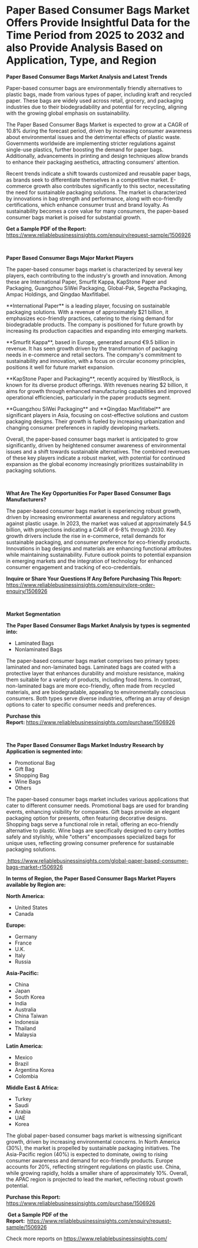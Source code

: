 <p><h1>Paper Based Consumer Bags Market Offers Provide Insightful Data for the Time Period from 2025 to 2032 and also Provide Analysis Based on Application, Type, and Region</h1></p><p><strong>Paper Based Consumer Bags Market Analysis and Latest Trends</strong></p>
<p><p>Paper-based consumer bags are environmentally friendly alternatives to plastic bags, made from various types of paper, including kraft and recycled paper. These bags are widely used across retail, grocery, and packaging industries due to their biodegradability and potential for recycling, aligning with the growing global emphasis on sustainability.</p><p>The Paper Based Consumer Bags Market is expected to grow at a CAGR of 10.8% during the forecast period, driven by increasing consumer awareness about environmental issues and the detrimental effects of plastic waste. Governments worldwide are implementing stricter regulations against single-use plastics, further boosting the demand for paper bags. Additionally, advancements in printing and design techniques allow brands to enhance their packaging aesthetics, attracting consumers' attention.</p><p>Recent trends indicate a shift towards customized and reusable paper bags, as brands seek to differentiate themselves in a competitive market. E-commerce growth also contributes significantly to this sector, necessitating the need for sustainable packaging solutions. The market is characterized by innovations in bag strength and performance, along with eco-friendly certifications, which enhance consumer trust and brand loyalty. As sustainability becomes a core value for many consumers, the paper-based consumer bags market is poised for substantial growth.</p></p>
<p><strong>Get a Sample PDF of the Report:&nbsp;</strong> <a href="https://www.reliablebusinessinsights.com/enquiry/request-sample/1506926?utm_campaign=2789&utm_medium=2&utm_source=Github&utm_content=ia&utm_term=23032025&utm_id=paper-based-consumer-bags">https://www.reliablebusinessinsights.com/enquiry/request-sample/1506926</a></p>
<p>&nbsp;</p>
<p><strong>Paper Based Consumer Bags Major Market Players</strong></p>
<p><p>The paper-based consumer bags market is characterized by several key players, each contributing to the industry's growth and innovation. Among these are International Paper, Smurfit Kappa, KapStone Paper and Packaging, Guangzhou SiWei Packaging, Global-Pak, Segezha Packaging, Ampac Holdings, and Qingdao Maxfitlabel.</p><p>**International Paper** is a leading player, focusing on sustainable packaging solutions. With a revenue of approximately $21 billion, it emphasizes eco-friendly practices, catering to the rising demand for biodegradable products. The company is positioned for future growth by increasing its production capacities and expanding into emerging markets.</p><p>**Smurfit Kappa**, based in Europe, generated around €9.5 billion in revenue. It has seen growth driven by the transformation of packaging needs in e-commerce and retail sectors. The company's commitment to sustainability and innovation, with a focus on circular economy principles, positions it well for future market expansion.</p><p>**KapStone Paper and Packaging**, recently acquired by WestRock, is known for its diverse product offerings. With revenues nearing $2 billion, it aims for growth through enhanced manufacturing capabilities and improved operational efficiencies, particularly in the paper products segment.</p><p>**Guangzhou SiWei Packaging** and **Qingdao Maxfitlabel** are significant players in Asia, focusing on cost-effective solutions and custom packaging designs. Their growth is fueled by increasing urbanization and changing consumer preferences in rapidly developing markets.</p><p>Overall, the paper-based consumer bags market is anticipated to grow significantly, driven by heightened consumer awareness of environmental issues and a shift towards sustainable alternatives. The combined revenues of these key players indicate a robust market, with potential for continued expansion as the global economy increasingly prioritizes sustainability in packaging solutions.</p></p>
<p>&nbsp;</p>
<p><strong>What Are The Key Opportunities For Paper Based Consumer Bags Manufacturers?</strong></p>
<p><p>The paper-based consumer bags market is experiencing robust growth, driven by increasing environmental awareness and regulatory actions against plastic usage. In 2023, the market was valued at approximately $4.5 billion, with projections indicating a CAGR of 6-8% through 2030. Key growth drivers include the rise in e-commerce, retail demands for sustainable packaging, and consumer preference for eco-friendly products. Innovations in bag designs and materials are enhancing functional attributes while maintaining sustainability. Future outlook points to potential expansion in emerging markets and the integration of technology for enhanced consumer engagement and tracking of eco-credentials.</p></p>
<p><strong>Inquire or Share Your Questions If Any Before Purchasing This Report:</strong> <a href="https://www.reliablebusinessinsights.com/enquiry/pre-order-enquiry/1506926?utm_campaign=2789&utm_medium=2&utm_source=Github&utm_content=ia&utm_term=23032025&utm_id=paper-based-consumer-bags">https://www.reliablebusinessinsights.com/enquiry/pre-order-enquiry/1506926</a></p>
<p>&nbsp;</p>
<p><strong>Market Segmentation</strong></p>
<p><strong>The Paper Based Consumer Bags Market Analysis by types is segmented into:</strong></p>
<p><ul><li>Laminated Bags</li><li>Nonlaminated Bags</li></ul></p>
<p><p>The paper-based consumer bags market comprises two primary types: laminated and non-laminated bags. Laminated bags are coated with a protective layer that enhances durability and moisture resistance, making them suitable for a variety of products, including food items. In contrast, non-laminated bags are more eco-friendly, often made from recycled materials, and are biodegradable, appealing to environmentally conscious consumers. Both types serve diverse industries, offering an array of design options to cater to specific consumer needs and preferences.</p></p>
<p><strong>Purchase this Report:&nbsp;</strong><a href="https://www.reliablebusinessinsights.com/purchase/1506926?utm_campaign=2789&utm_medium=2&utm_source=Github&utm_content=ia&utm_term=23032025&utm_id=paper-based-consumer-bags">https://www.reliablebusinessinsights.com/purchase/1506926</a></p>
<p>&nbsp;</p>
<p><strong>The Paper Based Consumer Bags Market Industry Research by Application is segmented into:</strong></p>
<p><ul><li>Promotional Bag</li><li>Gift Bag</li><li>Shopping Bag</li><li>Wine Bags</li><li>Others</li></ul></p>
<p><p>The paper-based consumer bags market includes various applications that cater to different consumer needs. Promotional bags are used for branding events, enhancing visibility for companies. Gift bags provide an elegant packaging option for presents, often featuring decorative designs. Shopping bags serve a functional role in retail, offering an eco-friendly alternative to plastic. Wine bags are specifically designed to carry bottles safely and stylishly, while "others" encompasses specialized bags for unique uses, reflecting growing consumer preference for sustainable packaging solutions.</p></p>
<p><a href="https://www.reliablebusinessinsights.com/global-paper-based-consumer-bags-market-r1506926?utm_campaign=2789&utm_medium=2&utm_source=Github&utm_content=ia&utm_term=23032025&utm_id=paper-based-consumer-bags">&nbsp;https://www.reliablebusinessinsights.com/global-paper-based-consumer-bags-market-r1506926</a></p>
<p><strong>In terms of Region, the Paper Based Consumer Bags Market Players available by Region are:</strong></p>
<p>
    <p> <strong> North America: </strong>
        <ul>
            <li>United States</li>
            <li>Canada</li>
        </ul>
        </p> 
    <p> <strong> Europe: </strong>
        <ul>
            <li>Germany</li>
            <li>France</li>
            <li>U.K.</li>
            <li>Italy</li>
            <li>Russia</li>
        </ul>
        </p> 
    <p> <strong> Asia-Pacific: </strong>
        <ul>
            <li>China</li>
            <li>Japan</li>
            <li>South Korea</li>
            <li>India</li>
            <li>Australia</li>
            <li>China Taiwan</li>
            <li>Indonesia</li>
            <li>Thailand</li>
            <li>Malaysia</li>
        </ul>
        </p> 
    <p> <strong> Latin America: </strong>
        <ul>
            <li>Mexico</li>
            <li>Brazil</li>
            <li>Argentina Korea</li>
            <li>Colombia</li>
        </ul>
        </p> 
    <p> <strong> Middle East & Africa: </strong>
        <ul>
            <li>Turkey</li>
            <li>Saudi</li>
            <li>Arabia</li>
            <li>UAE</li>
            <li>Korea</li>
        </ul>
    </p>
    </p>
<p><p>The global paper-based consumer bags market is witnessing significant growth, driven by increasing environmental concerns. In North America (30%), the market is propelled by sustainable packaging initiatives. The Asia-Pacific region (40%) is expected to dominate, owing to rising consumer awareness and demand for eco-friendly products. Europe accounts for 20%, reflecting stringent regulations on plastic use. China, while growing rapidly, holds a smaller share of approximately 10%. Overall, the APAC region is projected to lead the market, reflecting robust growth potential.</p></p>
<p><strong>Purchase this Report: </strong><a href="https://www.reliablebusinessinsights.com/purchase/1506926?utm_campaign=2789&utm_medium=2&utm_source=Github&utm_content=ia&utm_term=23032025&utm_id=paper-based-consumer-bags">https://www.reliablebusinessinsights.com/purchase/1506926</a></p>
<p>&nbsp;<strong>Get a Sample PDF of the Report:&nbsp;&nbsp;</strong><a href="https://www.reliablebusinessinsights.com/enquiry/request-sample/1506926?utm_campaign=2789&utm_medium=2&utm_source=Github&utm_content=ia&utm_term=23032025&utm_id=paper-based-consumer-bags">https://www.reliablebusinessinsights.com/enquiry/request-sample/1506926</a></p>
<p><strong></strong></p>
<p>Check more reports on <a href="https://www.reliablebusinessinsights.com/?utm_campaign=2789&utm_medium=2&utm_source=Github&utm_content=ia&utm_term=23032025&utm_id=paper-based-consumer-bags">https://www.reliablebusinessinsights.com/</a></p>
